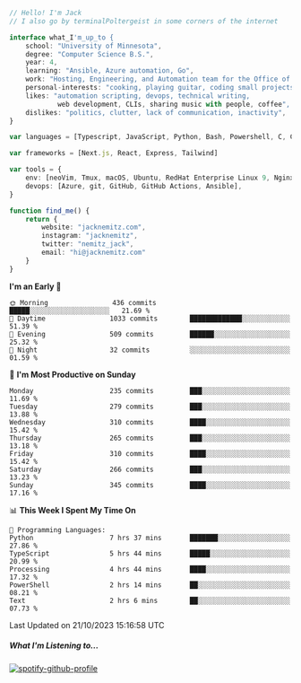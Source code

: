 ```typescript
// Hello! I'm Jack
// I also go by terminalPoltergeist in some corners of the internet

interface what_I'm_up_to {
    school: "University of Minnesota",
    degree: "Computer Science B.S.",
    year: 4,
    learning: "Ansible, Azure automation, Go",
    work: "Hosting, Engineering, and Automation team for the Office of Information Technology at UMN",
    personal-interests: "cooking, playing guitar, coding small projects",
    likes: "automation scripting, devops, technical writing,
            web development, CLIs, sharing music with people, coffee",
    dislikes: "politics, clutter, lack of communication, inactivity",
}

var languages = [Typescript, JavaScript, Python, Bash, Powershell, C, C++, HTML, CSS]

var frameworks = [Next.js, React, Express, Tailwind]

var tools = {
    env: [neoVim, Tmux, macOS, Ubuntu, RedHat Enterprise Linux 9, Nginx, DigitalOcean, Cloudflare],
    devops: [Azure, git, GitHub, GitHub Actions, Ansible],
}

function find_me() {
    return {
        website: "jacknemitz.com",
        instagram: "jacknemitz",
        twitter: "nemitz_jack",
        email: "hi@jacknemitz.com"
    }
}
```

<!--START_SECTION:waka-->
**I'm an Early 🐤** 

```text
🌞 Morning                436 commits         █████░░░░░░░░░░░░░░░░░░░░   21.69 % 
🌆 Daytime                1033 commits        █████████████░░░░░░░░░░░░   51.39 % 
🌃 Evening                509 commits         ██████░░░░░░░░░░░░░░░░░░░   25.32 % 
🌙 Night                  32 commits          ░░░░░░░░░░░░░░░░░░░░░░░░░   01.59 % 
```
📅 **I'm Most Productive on Sunday** 

```text
Monday                   235 commits         ███░░░░░░░░░░░░░░░░░░░░░░   11.69 % 
Tuesday                  279 commits         ███░░░░░░░░░░░░░░░░░░░░░░   13.88 % 
Wednesday                310 commits         ████░░░░░░░░░░░░░░░░░░░░░   15.42 % 
Thursday                 265 commits         ███░░░░░░░░░░░░░░░░░░░░░░   13.18 % 
Friday                   310 commits         ████░░░░░░░░░░░░░░░░░░░░░   15.42 % 
Saturday                 266 commits         ███░░░░░░░░░░░░░░░░░░░░░░   13.23 % 
Sunday                   345 commits         ████░░░░░░░░░░░░░░░░░░░░░   17.16 % 
```


📊 **This Week I Spent My Time On** 

```text
💬 Programming Languages: 
Python                   7 hrs 37 mins       ███████░░░░░░░░░░░░░░░░░░   27.86 % 
TypeScript               5 hrs 44 mins       █████░░░░░░░░░░░░░░░░░░░░   20.99 % 
Processing               4 hrs 44 mins       ████░░░░░░░░░░░░░░░░░░░░░   17.32 % 
PowerShell               2 hrs 14 mins       ██░░░░░░░░░░░░░░░░░░░░░░░   08.21 % 
Text                     2 hrs 6 mins        ██░░░░░░░░░░░░░░░░░░░░░░░   07.73 % 
```


 Last Updated on 21/10/2023 15:16:58 UTC
<!--END_SECTION:waka-->

##### What I'm Listening to...

[![spotify-github-profile](https://spotify-github-profile.vercel.app/api/view?uid=jack.nemitz&cover_image=true&show_offline=true&bar_color=53b14f&bar_color_cover=false&background_color=121212FF)](https://spotify-github-profile.vercel.app/api/view?uid=jack.nemitz&redirect=true)

